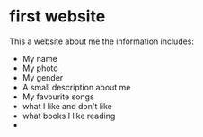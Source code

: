 # first website

This a website about me the information includes: 

- My name
- My photo
- My gender
- A small description about me 
- My favourite songs
- what I like and don't like
- what books I like reading
- 
